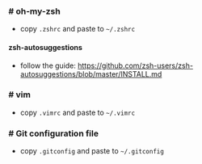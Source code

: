 ### # oh-my-zsh
- copy `.zshrc` and paste to `~/.zshrc`

#### zsh-autosuggestions
- follow the guide: https://github.com/zsh-users/zsh-autosuggestions/blob/master/INSTALL.md

### # vim
- copy `.vimrc` and paste to `~/.vimrc`

### # Git configuration file
- copy `.gitconfig` and paste to `~/.gitconfig`

